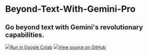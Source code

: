 # Beyond-Text-With-Gemini-Pro
## Go beyond text with Gemini's revolutionary capabilities.

  <td>
    <a target="_blank" href="https://colab.research.google.com/github/google/generative-ai-docs/blob/main/site/en/tutorials/python_quickstart.ipynb"><img src="https://www.tensorflow.org/images/colab_logo_32px.png" />Run in Google Colab</a>
  </td>
  <td>
    <a target="_blank" href="https://github.com/google/generative-ai-docs/blob/main/site/en/tutorials/python_quickstart.ipynb"><img src="https://www.tensorflow.org/images/GitHub-Mark-32px.png](https://img.shields.io/badge/github-%23121011.svg?style=for-the-badge&logo=github&logoColor=white)https://img.shields.io/badge/github-%23121011.svg?style=for-the-badge&logo=github&logoColor=white" />View source on GitHub</a>
  </td>


